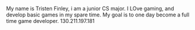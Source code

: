 My name is Tristen Finley, i am a junior CS major. I LOve gaming, and develop basic games in my spare time. My goal is to one day become a full time game developer. 130.211.197.181
